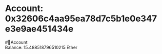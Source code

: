 
Account: 0x32606c4aa95ea78d7c5b1e0e347e3e9ae451434e
===================================================
  
#📜Account  
Balance: 15.488518796510215 Ether